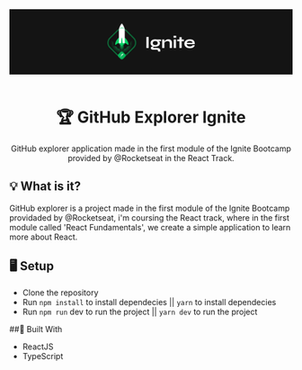 <img src="./.github/ignite.png" align="center" />
<br />
<br />

<h1 align="center">🏆 GitHub Explorer Ignite</h1>
<p align="center">GitHub explorer application made in the first module of the Ignite Bootcamp provided by @Rocketseat in the React Track.</p>

## 💡 What is it?
GitHub explorer is a project made in the first module of the Ignite Bootcamp providaded by @Rocketseat, i'm coursing the React track, where in the first module called 'React Fundamentals', we create a simple application to learn more about React.

## 🖥 Setup
- Clone the repository
- Run `npm install` to install dependecies  || `yarn` to install dependecies
- Run `npm run` dev to run the project      || `yarn dev` to run the project 

##🚧 Built With
- ReactJS
- TypeScript
